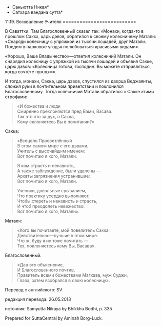 * Саньютта Никая*
* Сатхара вандана сутта*

11\.19\. Восхваление Учителя
\=\=\=\=\=\=\=\=\=\=\=\=\=\=\=\=\=\=\=\=\=\=\=\=\=\=

В Саваттхи\. Там Благословенный сказал так: «Монахи, когда\-то в прошлом Сакка, царь дэвов, обратился к своему колесничему Матали: «Снаряди колесницу с упряжкой из тысячи лошадей, друг Матали\. Поедем в парковые угодья полюбоваться красивыми видами»\.

«Хорошо, Ваше Владычество»—ответил колесничий Матали\. Он снарядил колесницу с упряжкой из тысячи лошадей и объявил Сакке, царю дэвов: «Колесница готова, господин\. Вы можете отправляться, когда сочтёте нужным»\.

И тогда, монахи, Сакка, царь дэвов, спустился из дворца Веджаянты, сложил руки в почтительном приветствии и поклонился Благословенному\. Тогда колесничий Матали обратился к Сакке этими строфами:

> «И божества и люди  
> Смиренно преклоняются пред Вами, Васава\.  
> Так что это за дух, о Сакка,  
> Кому склоняетесь Вы в почитании?»

Сакка:
> «Всецело Просветлённый  
> В этом самом мире с его дэвами,  
> Учитель с высочайшим именем:  
> Вот почитаю я кого, Матали\.  
>   
> В ком страсть и ненависть,  
> А также заблуждение, были удалены —  
> Архаты загрязнения устранившие:  
> Вот почитаю я кого, Матали\.  
>   
> Ученики, довольные срыванием,  
> Что практику усердно выполняют,  
> Чтобы стереть и ненависть и страсть,  
> И чтоб преодолеть невежество:  
> Вот почитаю я кого, Матали»\.

Матали:
> «Кого вы почитаете, мой повелитель Сакка,  
> Действительно—лучшие в этом мире\.  
> Что ж, буду я их тоже почитать —  
> Тех, поклоняетесь кому Вы, Васава»\.

Благословенный:
> «Дав это объяснение,  
> И Благословенного почтив,  
> Правитель всеми божествами Магхава, муж Суджи,  
> Глава, затем взобрался в свою колесницу»\.

Перевод с английского: SV

редакция перевода: 26\.05\.2013

источник: Samyutta Nikaya by Bhikkhu Bodhi, p\. 335

Prepared for SuttaCentral by Aminah Borg\-Luck\.